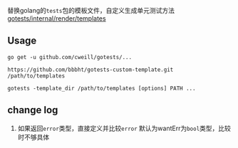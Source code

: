 替换golang的`tests`包的模板文件，自定义生成单元测试方法  
[gotests/internal/render/templates](https://github.com/cweill/gotests/tree/master/internal/render/templates)
## Usage

```
go get -u github.com/cweill/gotests/...

https://github.com/bbbht/gotests-custom-template.git /path/to/templates

gotests -template_dir /path/to/templates [options] PATH ...
```

## change log

1. 如果返回`error`类型，直接定义并比较`error`
默认为wantErr为`bool`类型，比较时不够具体